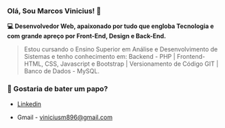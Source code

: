 ### Olá, Sou Marcos Vinicius! 👋

<strong> 💻 Desenvolvedor Web, apaixonado por tudo que engloba Tecnologia e com grande apreço por Front-End, Design e Back-End.</strong>

> Estou cursando o Ensino Superior em Análise e Desenvolvimento de Sistemas e tenho conhecimento em:
> Backend - PHP |
> Frontend- HTML, CSS, Javascript e Bootstrap |
> Versionamento de Código GIT |
> Banco de Dados - MySQL.

### 💬 Gostaria de bater um papo?
- [Linkedin](https://www.linkedin.com/in/marcosviniciuspinheiro/)

- Gmail - viniciusm896@gmail.com

